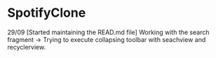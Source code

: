 # SpotifyClone

29/09 [Started maintaining the READ.md file]
  Working with the search fragment
  -> Trying to execute collapsing toolbar with seachview and recyclerview.
